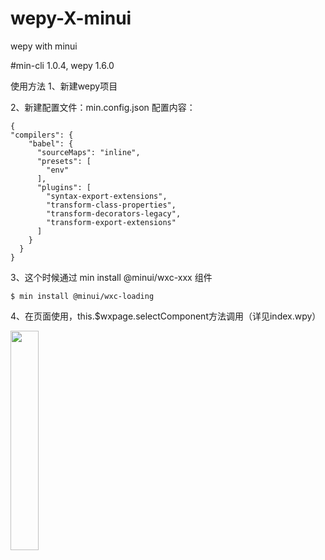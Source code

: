 # wepy-X-minui
wepy with minui

#min-cli 1.0.4, wepy 1.6.0

使用方法
1、新建wepy项目

2、新建配置文件：min.config.json
配置内容：
```
{
"compilers": {
    "babel": {
      "sourceMaps": "inline",
      "presets": [
        "env"
      ],
      "plugins": [
        "syntax-export-extensions",
        "transform-class-properties",
        "transform-decorators-legacy",
        "transform-export-extensions"
      ]
    }
  }
}
```

3、这个时候通过 min install @minui/wxc-xxx 组件

```
$ min install @minui/wxc-loading
```

4、在页面使用，this.$wxpage.selectComponent方法调用（详见index.wpy）

<img src="https://ws2.sinaimg.cn/large/006tNc79gy1fm1eretkn9j30k20zkabp.jpg" width="30%" height="30%">
